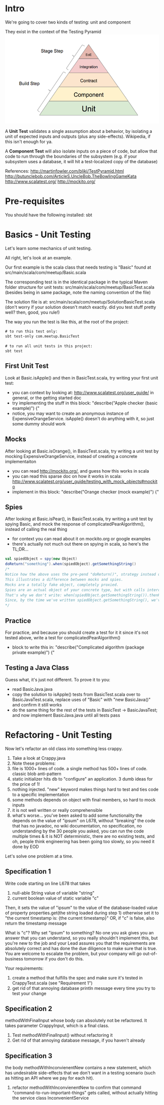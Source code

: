 # Intro

We're going to cover two kinds of testing: unit and component

They exist in the context of the Testing Pyramid
![Image of Testing Pyramid](doc/pyramid.png)

A **Unit Test** validates a single assumption about a behavior, by isolating a unit of expected inputs and outputs (plus any side-effects). Wikipedia, if this isn't enough for ya.

A **Component Test** will also isolate inputs on a piece of code, but allow that code to run through the boundaries of the subsystem (e.g. if your subsystem uses a database, it will hit a test-localized copy of the database)

References:
http://martinfowler.com/bliki/TestPyramid.html
http://butunclebob.com/ArticleS.UncleBob.TheBowlingGameKata
http://www.scalatest.org/
http://mockito.org/

# Pre-requisites

You should have the following installed:
sbt

# Basics - Unit Testing

Let's learn some mechanics of unit testing.

All right, let's look at an example.

Our first example is the scala class that needs testing is "Basic" found at src/main/scala/com/meetup/Basic.scala

The corresponding test is in the identical package in the typical Maven folder structure for unit tests:
src/main/scala/com/meetup/BasicTest.scala
(besides being in same package, note the naming convention of the file)

The solution file is at:
src/main/scala/com/meetup/SolutionBasicTest.scala
(don't worry if your solution doesn't match exactly. did you test stuff pretty well? then, good, you rule!)

The way you run the test is like this, at the root of the project:
```
# to run this test only:
sbt test-only com.meetup.BasicTest

# to run all unit tests in this project:
sbt test
```

## First Unit Test

Look at Basic.isApple() and then in BasicTest.scala, try writing your first unit test:
* you can context by looking at: http://www.scalatest.org/user_guide/ in general, or the getting started doc
* try implementing the stuff in this block: "describe("Apple checker (basic example)") {"
* notice, you may want to create an anonymous instance of ExpensiveOrangeService. isApple() doesn't do anything with it, so just some dummy should work

## Mocks

After looking at Basic.isOrange(), in BasicTest.scala, try writing a unit test by mocking ExpensiveOrangeService, instead of creating a concrete implementaiton
* you can read http://mockito.org/, and guess how this works in scala
* you can read this sparse doc on how it works in scala: http://www.scalatest.org/user_guide/testing_with_mock_objects#mockito
* implement in this block: "describe("Orange checker (mock example)") {"

## Spies

After looking at Basic.isPear(), in BasicTest.scala, try writing a unit test by spying Basic, and mock the response of complicatedPearAlgorithm(), instead of calling the real thing
* for context you can read about it on mockito.org or google examples
* there's actually not much out there on spying in scala, so here's the TL;DR...
```scala
val spiedObject = spy(new Object)
doReturn("something").when(spiedObject).getSomethingString()
/*
Notice how the above uses the pre-pend "doReturn()", strategy instead of the post-pend "thenReturn()".
This illustrates a difference between mocks and spies.
Mocks are a totally fake object, completely proxied.
Spies are an actual object of your concrete type, but with calls intercepted (proxied too, but where the real implementation might be called if you don't specify otherwise).
That's why we don't write: when(spiedObject.getSomethingString()).thenReturn("something")
Since, by the time we've written spiedObject.getSomethingString(), we've already actually run the function!
*/
```

## Practice

For practice, and because you should create a test for it it since it's not tested above, write a test for complicatedPearAlgorithm()
* block to write this in: "describe("Complicated algorithm (package private example)") {"

## Testing a Java Class

Guess what, it's just not different. To prove it to you:
* read BasicJava.java
* copy the solution to isApple() tests from BasicTest.scala over to BasicJavaTest.scala, replace uses of "Basic" with "new BasicJava()" and confirm it still works
* do the same thing for the rest of the tests in BasicTest -> BasicJavaTest; and now implement BasicJava.java until all tests pass

# Refactoring - Unit Testing

Now let's refactor an old class into something less crappy.

1. Take a look at Crappy.java
2. Note these problems:
  1. file is 1000+ lines of code. a single method has 500+ lines of code. classic blob anti-pattern
  2. static initializer hits db to "configure" an application. 3 dumb ideas for the price of 1!
  3. nothing injected. "new" keyword makes things hard to test and ties code to a specific implementation
  4. some methods depends on object with final members, so hard to mock inputs
  5. it is not well written or really comprehensible
  6. what's worse... you've been asked to add some functionality the depends on the value of "ipsum" on L678,
    without "breaking" the code that has no javadoc, no wiki documentation, no specification,
    no understanding by the 30 people you asked, you can run the code multiple times & it is NOT deterministic,
    there are no existing tests, and oh, people think engineering has been going too
    slowly, so you need it done by EOD


Let's solve one problem at a time.

## Specification 1
Write code starting on line L678 that takes

1. null-able String value of variable "string"
2. current boolean value of static variable "c"

Then, it sets the value of "ipsum" to the value of the database-loaded value of property properties.get(the string loaded during step 1) otherwise set it to "the current timestamp is: {the current timestamp}"
OR, if "c" is false, also return the timestamp message

What is "c"? Why set "ipsum" to something? No one you ask gives you an answer that you can understand, so you really shouldn't implement this, but you're new to the job and your Lead assures you that the requirements are absolutely correct and has done the due diligence to make sure that is true. You are welcome to escalate the problem, but your company will go out-of-business tomorrow if you don't do this.

Your requirements:

1. create a method that fulfills the spec and make sure it's tested in CrappyTest.scala (see "Requirement 1")
2. get rid of that annoying database println message every time you try to test your change

## Specification 2
methodWithFinalInput whose body can absolutely not be refactored. It takes parameter CrappyInput, which is a final class.
1. Test methodWithFinalInput() without refactoring it
2. Get rid of that annoying database message, if you haven't already

## Specification 3
the body methodWithInconvienentNew contains a new statement, which has undesirable side-effects that we don't want in a testing scenario (such as hitting an API where we pay for each hit).

1. refactor methodWithInconvienentNew to confirm that command "command-to-run-important-things" gets called, without actually hitting the service class InconvenientService
